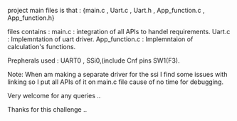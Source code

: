 project main files is that : {main.c , Uart.c , Uart.h , App_function.c , App_function.h}

files contains : 
main.c : integration of all APIs to handel requirements.
Uart.c : Implemntation of uart driver.
App_function.c : Implemntaion of calculation's functions.

Prepherals used : UART0 , SSi0,(include Cnf pins SW1(F3).

Note:
When am making a separate driver for the ssi I find some issues with linking so I put all APIs of it on main.c file cause of no time for debugging.

Very welcome for any queries ..

Thanks for this challenge ..
